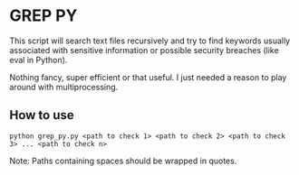 # GREP PY
This script will search text files recursively and try to find keywords usually associated 
with sensitive information or possible security breaches (like eval in Python).

Nothing fancy, super efficient or that useful. I just needed a reason to play around with multiprocessing.

## How to use
```shell
python grep_py.py <path to check 1> <path to check 2> <path to check 3> ... <path to check n>
```
Note: Paths containing spaces should be wrapped in quotes.